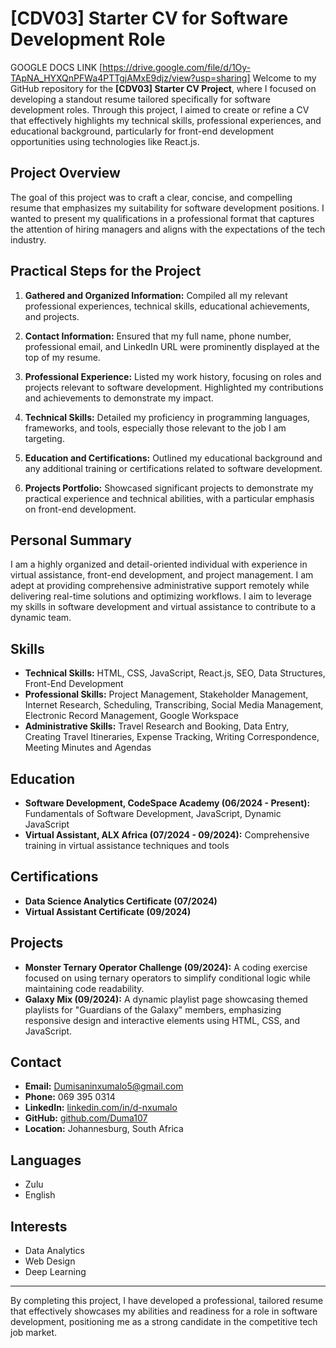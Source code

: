 # [CDV03] Starter CV for Software Development Role

GOOGLE DOCS LINK [https://drive.google.com/file/d/1Oy-TApNA_HYXQnPFWa4PTTgjAMxE9djz/view?usp=sharing]
Welcome to my GitHub repository for the **[CDV03] Starter CV Project**, where I focused on developing a standout resume tailored specifically for software development roles. Through this project, I aimed to create or refine a CV that effectively highlights my technical skills, professional experiences, and educational background, particularly for front-end development opportunities using technologies like React.js.

## Project Overview

The goal of this project was to craft a clear, concise, and compelling resume that emphasizes my suitability for software development positions. I wanted to present my qualifications in a professional format that captures the attention of hiring managers and aligns with the expectations of the tech industry.

## Practical Steps for the Project

1. **Gathered and Organized Information:** Compiled all my relevant professional experiences, technical skills, educational achievements, and projects.

2. **Contact Information:** Ensured that my full name, phone number, professional email, and LinkedIn URL were prominently displayed at the top of my resume.

3. **Professional Experience:** Listed my work history, focusing on roles and projects relevant to software development. Highlighted my contributions and achievements to demonstrate my impact.

4. **Technical Skills:** Detailed my proficiency in programming languages, frameworks, and tools, especially those relevant to the job I am targeting.

5. **Education and Certifications:** Outlined my educational background and any additional training or certifications related to software development.

6. **Projects Portfolio:** Showcased significant projects to demonstrate my practical experience and technical abilities, with a particular emphasis on front-end development.

## Personal Summary

I am a highly organized and detail-oriented individual with experience in virtual assistance, front-end development, and project management. I am adept at providing comprehensive administrative support remotely while delivering real-time solutions and optimizing workflows. I aim to leverage my skills in software development and virtual assistance to contribute to a dynamic team.

## Skills

- **Technical Skills:** HTML, CSS, JavaScript, React.js, SEO, Data Structures, Front-End Development  
- **Professional Skills:** Project Management, Stakeholder Management, Internet Research, Scheduling, Transcribing, Social Media Management, Electronic Record Management, Google Workspace  
- **Administrative Skills:** Travel Research and Booking, Data Entry, Creating Travel Itineraries, Expense Tracking, Writing Correspondence, Meeting Minutes and Agendas  

## Education

- **Software Development, CodeSpace Academy (06/2024 - Present):** Fundamentals of Software Development, JavaScript, Dynamic JavaScript  
- **Virtual Assistant, ALX Africa (07/2024 - 09/2024):** Comprehensive training in virtual assistance techniques and tools  

## Certifications

- **Data Science Analytics Certificate (07/2024)**  
- **Virtual Assistant Certificate (09/2024)**  

## Projects

- **Monster Ternary Operator Challenge (09/2024):** A coding exercise focused on using ternary operators to simplify conditional logic while maintaining code readability.  
- **Galaxy Mix (09/2024):** A dynamic playlist page showcasing themed playlists for "Guardians of the Galaxy" members, emphasizing responsive design and interactive elements using HTML, CSS, and JavaScript.  

## Contact

- **Email:** Dumisaninxumalo5@gmail.com  
- **Phone:** 069 395 0314  
- **LinkedIn:** [linkedin.com/in/d-nxumalo](https://linkedin.com/in/d-nxumalo)  
- **GitHub:** [github.com/Duma107](https://github.com/Duma107)  
- **Location:** Johannesburg, South Africa  

## Languages

- Zulu  
- English  

## Interests

- Data Analytics  
- Web Design  
- Deep Learning  

---

By completing this project, I have developed a professional, tailored resume that effectively showcases my abilities and readiness for a role in software development, positioning me as a strong candidate in the competitive tech job market.